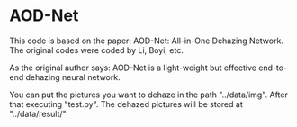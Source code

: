 # AOD-Net
This code is based on the paper: AOD-Net: All-in-One Dehazing Network. The original codes were coded by Li, Boyi, etc. 

As the original author says: AOD-Net is a light-weight but effective end-to-end dehazing neural network.

You can put the pictures you want to dehaze in the path "../data/img". After that executing "test.py". The dehazed pictures will be stored at "../data/result/"
